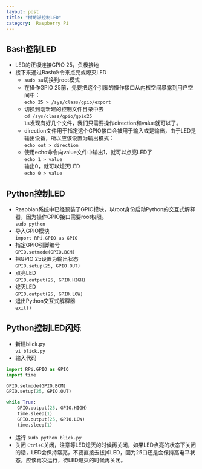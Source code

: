 ```yaml
---
layout: post
title: "树莓派控制LED"
category:  Raspberry Pi
---
```


## Bash控制LED
- LED的正极连接GPIO 25，负极接地  
- 接下来通过Bash命令来点亮或熄灭LED  
  - `sudo su`切换到root模式  
  - 在操作GPIO 25前，先要把这个引脚的操作接口从内核空间暴露到用户空间中：  
`echo 25 > /sys/class/gpio/export`  
  - 切换到刚新建的控制文件目录中去  
`cd /sys/class/gpio/gpio25`  
`ls`发现有好几个文件，我们只需要操作direction和value就可以了。  
  - direction文件用于指定这个GPIO接口会被用于输入或是输出，由于LED是输出设备，所以应该设置为输出模式：  
`echo out > direction`  
  - 使用echo命令向value文件中输出1，就可以点亮LED了  
`echo 1 > value`  
输出0，就可以熄灭LED  
`echo 0 > value`

## Python控制LED
- Raspbian系统中已经预装了GPIO模块，以root身份启动Python的交互式解释器，因为操作GPIO接口需要root权限。  
`sudo python`
- 导入GPIO模块  
`import RPi.GPIO as GPIO`
- 指定GPIO引脚编号  
`GPIO.setmode(GPIO.BCM)`
- 把GPIO 25设置为输出状态  
`GPIO.setup(25, GPIO.OUT)`
- 点亮LED  
`GPIO.output(25, GPIO.HIGH)`
- 熄灭LED  
`GPIO.output(25, GPIO.LOW)`
- 退出Python交互式解释器  
`exit()`

## Python控制LED闪烁

- 新建blick.py  
`vi blick.py`  
- 输入代码

```Python
import RPi.GPIO as GPIO
import time

GPIO.setmode(GPIO.BCM)
GPIO.setup(25, GPIO.OUT)

while True:
    GPIO.output(25, GPIO.HIGH)
    time.sleep(1)
    GPIO.output(25, GPIO.LOW)
    time.sleep(1)
```
- 运行
`sudo python blick.py`
- 关闭
`Ctrl+C`关闭，注意等LED熄灭的时候再关闭，如果LED点亮的状态下关闭的话，LED会保持常亮，不要直接去拔掉LED，因为25口还是会保持高电平状态，应该再次运行，待LED熄灭的时候再关闭。
